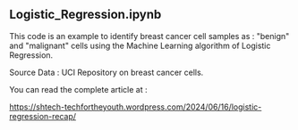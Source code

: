 **Logistic_Regression.ipynb**
-----------------------------------------------------------------------------------------

This code is an example to identify breast cancer cell samples as : "benign" and "malignant" cells using the Machine Learning algorithm of Logistic Regression. 

Source Data : UCI Repository on breast cancer cells. 

You can read the complete article at :

https://shtech-techfortheyouth.wordpress.com/2024/06/16/logistic-regression-recap/
